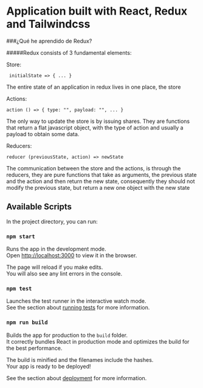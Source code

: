 # Application built with React, Redux and Tailwindcss

###¿Qué he aprendido de Redux?

#####Redux consists of 3 fundamental elements:

Store:

` initialState => { ... }`

The entire state of an application in redux lives in one place, the store

Actions:

`action () => { type: "", payload: "", ... }`

The only way to update the store is by issuing shares.
They are functions that return a flat javascript object, with the type of action and usually a payload to obtain some data.

Reducers:

`reducer (previousState, action) => newState `

The communication between the store and the actions, is through the reducers, they are pure functions that take as arguments, the previous state and the action and then return the new state, consequently they should not modify the previous state, but return a new one object with the new state

## Available Scripts

In the project directory, you can run:

### `npm start`

Runs the app in the development mode.\
Open [http://localhost:3000](http://localhost:3000) to view it in the browser.

The page will reload if you make edits.\
You will also see any lint errors in the console.

### `npm test`

Launches the test runner in the interactive watch mode.\
See the section about [running tests](https://facebook.github.io/create-react-app/docs/running-tests) for more information.

### `npm run build`

Builds the app for production to the `build` folder.\
It correctly bundles React in production mode and optimizes the build for the best performance.

The build is minified and the filenames include the hashes.\
Your app is ready to be deployed!

See the section about [deployment](https://facebook.github.io/create-react-app/docs/deployment) for more information.
